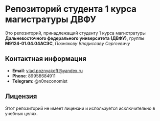 # Репозиторий студента 1 курса магистратуры ДВФУ

Это репозиторий, принадлежащий студенту 1 курса магистратуры **Дальневосточного федерального университета (ДВФУ)**, группы **М9124-01.04.04АСЭС**, *Познякову Владиславу Сергеевичу*

## Контактная информация

- **Email**: [vlad.poznyakoff@yandex.ru](mailto:vlad.poznyakoff@yandex.ru)
- **Phone**: 89958684911
- **Telegram**: @n0neconomist

## Лицензия
Этот репозиторий не имеет лицензии и используется исключительно в учебных целях.

